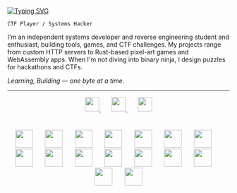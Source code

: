 [![Typing SVG](https://readme-typing-svg.demolab.com?font=Fira+Code&weight=600&duration=4000&pause=1000&color=D4C5E2&vCenter=true&width=450&height=50&lines=FrankTheSssnake)](https://git.io/typing-svg)

`CTF Player / Systems Hacker`

I'm an independent systems developer and reverse engineering student and enthusiast, building tools, games, and CTF challenges. My projects range from custom HTTP servers to Rust-based pixel-art games and WebAssembly apps. When I'm not diving into binary ninja, I design puzzles for hackathons and CTFs.

_Learning, Building — one byte at a time._

---

<!-- Social icons section -->
<p align="center">
  <a href="https://www.linkedin.com/in/aaradhya-bhardwaj-907485319/">
    <img width=32px height=32px src="https://github.com/user-attachments/assets/82155bc0-2d2a-4076-be36-b957374066e3" />
  </a>
  &#8287;&#8287;&#8287;&#8287;&#8287;
  <a href="https://frankhiss.xyz">
    <img width=32px height=32px src="https://github.com/user-attachments/assets/89cd9923-d550-4400-becf-a7ef49780676"/>
  </a>
  &#8287;&#8287;&#8287;&#8287;&#8287;
  <a href="https://linktr.ee/frankhissss">
    <img width=32px height=32px src="https://img.icons8.com/?size=100&id=x03G5TG9OoEO&format=png&color=000000"/>
  </a>
</p>

#
<!-- Tech Stack -->
<p align="center">
  <img width=40px height=40px src="https://cdn.jsdelivr.net/gh/devicons/devicon@latest/icons/rust/rust-original.svg" />
  &#8287;&#8287;&#8287;&#8287;&#8287;
  <img width=40px height=40px src="https://cdn.jsdelivr.net/gh/devicons/devicon@latest/icons/c/c-original.svg" />
  &#8287;&#8287;&#8287;&#8287;&#8287;
  <img width=40px height=40px src="https://cdn.jsdelivr.net/gh/devicons/devicon@latest/icons/python/python-original.svg" />
  &#8287;&#8287;&#8287;&#8287;&#8287;
  <img width=40px height=40px src="https://cdn.jsdelivr.net/gh/devicons/devicon@latest/icons/git/git-original.svg" />
  &#8287;&#8287;&#8287;&#8287;&#8287;
  <img width=40px height=40px src="https://cdn.jsdelivr.net/gh/devicons/devicon@latest/icons/github/github-original.svg" />
  &#8287;&#8287;&#8287;&#8287;&#8287;
  <img width=40px height=40px src="https://cdn.jsdelivr.net/gh/devicons/devicon@latest/icons/linux/linux-original.svg" />
  &#8287;&#8287;&#8287;&#8287;&#8287;
  <img width=40px height=40px src="https://cdn.jsdelivr.net/gh/devicons/devicon@latest/icons/gcc/gcc-original.svg" />
  &#8287;&#8287;&#8287;&#8287;&#8287;
  <img width=40px height=40px src="https://cdn.jsdelivr.net/gh/devicons/devicon@latest/icons/wasm/wasm-original.svg" />
  &#8287;&#8287;&#8287;&#8287;&#8287;
  <img width=40px height=40px src="https://cdn.jsdelivr.net/gh/devicons/devicon@latest/icons/bash/bash-original.svg" />
  &#8287;&#8287;&#8287;&#8287;&#8287;
  <img width=40px height=40px src="https://cdn.jsdelivr.net/gh/devicons/devicon@latest/icons/docker/docker-original.svg" />
  &#8287;&#8287;&#8287;&#8287;&#8287;
  <img width=40px height=40px src="https://cdn.jsdelivr.net/gh/devicons/devicon@latest/icons/neovim/neovim-original.svg" />
  &#8287;&#8287;&#8287;&#8287;&#8287;
  <img width=40px height=40px src="https://cdn.jsdelivr.net/gh/devicons/devicon@latest/icons/selenium/selenium-original.svg" />
  &#8287;&#8287;&#8287;&#8287;&#8287;
  <img width=40px height=40px src="https://cdn.jsdelivr.net/gh/devicons/devicon@latest/icons/django/django-plain.svg" />
  &#8287;&#8287;&#8287;&#8287;&#8287;
  <img width=40px height=40px src="https://cdn.jsdelivr.net/gh/devicons/devicon@latest/icons/fastapi/fastapi-original.svg" />
  &#8287;&#8287;&#8287;&#8287;&#8287;
  <img width=40px height=40px src="https://cdn.jsdelivr.net/gh/devicons/devicon@latest/icons/tensorflow/tensorflow-original.svg" />
  &#8287;&#8287;&#8287;&#8287;&#8287;
  <img width=40px height=40px src="https://cdn.jsdelivr.net/gh/devicons/devicon@latest/icons/pandas/pandas-original.svg" />
</p>
